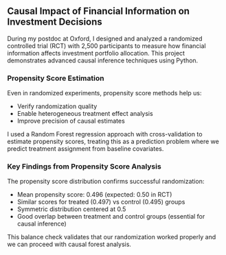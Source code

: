 ## Causal Impact of Financial Information on Investment Decisions

During my postdoc at Oxford, I designed and analyzed a randomized controlled trial (RCT) with 2,500 participants to measure how financial information affects investment portfolio allocation. This project demonstrates advanced causal inference techniques using Python.

### Propensity Score Estimation

Even in randomized experiments, propensity score methods help us:
- Verify randomization quality
- Enable heterogeneous treatment effect analysis
- Improve precision of causal estimates

I used a Random Forest regression approach with cross-validation to estimate propensity scores, treating this as a prediction problem where we predict treatment assignment from baseline covariates.



### Key Findings from Propensity Score Analysis

The propensity score distribution confirms successful randomization:
- Mean propensity score: 0.496 (expected: 0.50 in RCT)
- Similar scores for treated (0.497) vs control (0.495) groups
- Symmetric distribution centered at 0.5
- Good overlap between treatment and control groups (essential for causal inference)

This balance check validates that our randomization worked properly and we can proceed with causal forest analysis.
